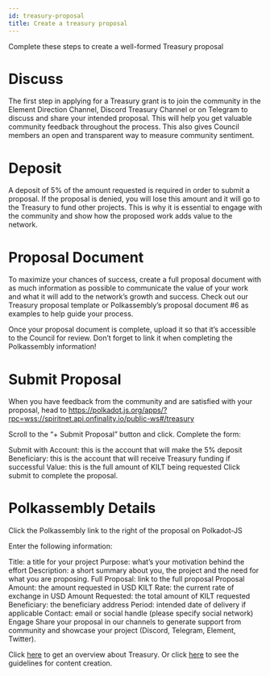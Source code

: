```yaml
---
id: treasury-proposal
title: Create a treasury proposal
---
```


Complete these steps to create a well-formed Treasury proposal

# Discuss

The first step in applying for a Treasury grant is to join the community in the Element Direction Channel, Discord Treasury Channel or on Telegram to discuss and share your intended proposal. This will help you get valuable community feedback throughout the process. This also gives Council members an open and transparent way to measure community sentiment.  

# Deposit

A deposit of 5% of the amount requested is required in order to submit a proposal. If the proposal is denied, you will lose this amount and it will go to the Treasury to fund other projects. This is why it is essential to engage with the community and show how the proposed work adds value to the network. 

# Proposal Document

To maximize your chances of success, create a full proposal document with as much information as possible to communicate the value of your work and what it will add to the network’s growth and success. Check out our Treasury proposal template or Polkassembly’s proposal document #6 as examples to help guide your process.

Once your proposal document is complete, upload it so that it’s accessible to the Council for review. Don’t forget to link it when completing the Polkassembly information! 

# Submit Proposal

When you have feedback from the community and are satisfied with your proposal, head to https://polkadot.js.org/apps/?rpc=wss://spiritnet.api.onfinality.io/public-ws#/treasury

Scroll to  the “+ Submit Proposal” button and click.
Complete the form:

Submit with Account: this is the account that will make the 5% deposit 
Beneficiary: this is the account that will receive Treasury funding if successful 
Value: this is the full amount of KILT being requested
Click submit to complete the proposal.

# Polkassembly Details

Click the Polkassembly link to the right of the proposal on Polkadot-JS

Enter the following information:

Title: a title for your project
Purpose: what’s your motivation behind the effort
Description: a short summary about you, the project and the need for what you are proposing.
Full Proposal: link to the full proposal
Proposal Amount: the amount requested in USD
KILT Rate: the current rate of exchange in USD
Amount Requested: the total amount of KILT requested
Beneficiary: the beneficiary address
Period: intended date of delivery if applicable
Contact: email or social handle (please specify social network)
Engage
Share your proposal in our channels to generate support from community and showcase your project (Discord, Telegram, Element, Twitter).

Click [here](https://www.kilt.io/treasury/overview/) to get an overview about Treasury. Or click [here](https://www.kilt.io/treasury/content-creation/) to see the guidelines for content creation.